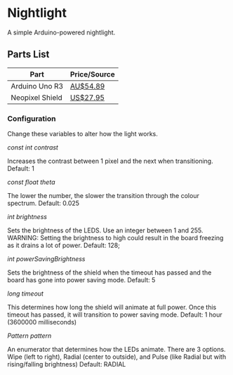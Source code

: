 # Nightlight

A simple Arduino-powered nightlight.

## Parts List
Part | Price/Source
-----|-------------
Arduino Uno R3 | [AU$54.89](https://www.littlebirdelectronics.com.au/arduino-uno-r3) |
Neopixel Shield | [US$27.95](https://www.adafruit.com/product/1430) |

### Configuration

Change these variables to alter how the light works.

*const int contrast*

Increases the contrast between 1 pixel and the next when transitioning.
Default: 1

*const float theta*

The lower the number, the slower the transition through the colour spectrum.
Default: 0.025

*int brightness*

Sets the brightness of the LEDS. Use an integer between 1 and 255. WARNING: Setting the brightness to high could result in the board freezing as it drains a lot of power.
Default: 128;

*int powerSavingBrightness*

Sets the brightness of the shield when the timeout has passed and the board has gone into power saving mode.
Default: 5

*long timeout*

This determines how long the shield will animate at full power. Once this timeout has passed, it will transition to power saving mode.
Default: 1 hour (3600000 milliseconds)

*Pattern pattern*

An enumerator that determines how the LEDs animate. There are 3 options. Wipe (left to right), Radial (center to outside), and Pulse (like Radial but with rising/falling brightness)
Default: RADIAL
